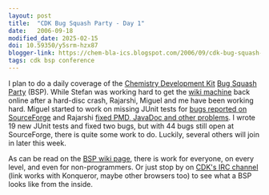 ```yaml
---
layout: post
title:  "CDK Bug Squash Party - Day 1"
date:   2006-09-18
modified_date: 2025-02-15
doi: 10.59350/y5srm-hzx87
blogger-link: https://chem-bla-ics.blogspot.com/2006/09/cdk-bug-squash-party-day-1.html
tags: cdk bsp conference
---
```


I plan to do a daily coverage of the [Chemistry Development Kit](http://cdk.sf.net/) [Bug Squash Party](http://wiki.cubic.uni-koeln.de/cdkwiki/doku.php?id=bsp200609)
(BSP). While Stefan was working hard to get the [wiki machine](http://wiki.cubic.uni-koeln.de/) back online after a hard-disc crash, Rajarshi,
Miguel and me have been working hard. Miguel started to work on missing JUnit tests for [bugs reported on SourceForge](http://sourceforge.net/tracker/?group_id=20024&atid=120024)
and Rajarshi [fixed PMD, JavaDoc and other problems](http://cia.navi.cx/stats/author/rajarshi). I wrote 19 new JUnit tests and fixed two bugs,
but with 44 bugs still open at SourceForge, there is quite some work to do. Luckily, several others will join in later this week.

As can be read on the [BSP wiki page](http://wiki.cubic.uni-koeln.de/cdkwiki/doku.php?id=bsp200609), there is work for everyone, on every level,
and even for non-programmers. Or just stop by on [CDK's IRC channel](irc://irc.freenode.net/#jmol) (link works with Konqueror,
maybe other browsers too) to see what a BSP looks like from the inside.
